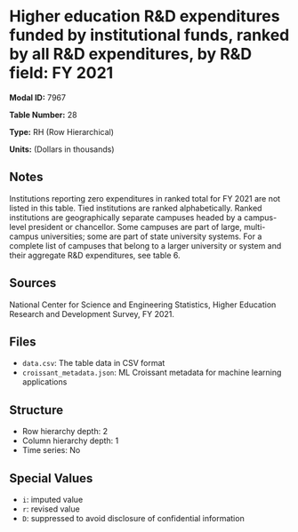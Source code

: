 # Higher education R&D expenditures funded by institutional funds, ranked by all R&D expenditures, by R&D field: FY 2021

**Modal ID:** 7967

**Table Number:** 28

**Type:** RH (Row Hierarchical)

**Units:** (Dollars in thousands)

## Notes

Institutions reporting zero expenditures in ranked total for FY 2021 are not listed in this table. Tied institutions are ranked alphabetically. Ranked institutions are geographically separate campuses headed by a campus-level president or chancellor. Some campuses are part of large, multi-campus universities; some are part of state university systems. For a complete list of campuses that belong to a larger university or system and their aggregate R&D expenditures, see table 6.

## Sources

National Center for Science and Engineering Statistics, Higher Education Research and Development Survey, FY 2021.

## Files

- `data.csv`: The table data in CSV format
- `croissant_metadata.json`: ML Croissant metadata for machine learning applications

## Structure

- Row hierarchy depth: 2
- Column hierarchy depth: 1
- Time series: No

## Special Values

- `i`: imputed value
- `r`: revised value
- `D`: suppressed to avoid disclosure of confidential information
